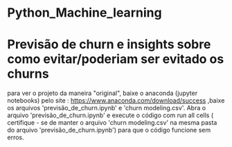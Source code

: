 # Python_Machine_learning
# Previsão de churn e insights sobre como evitar/poderiam ser evitado os churns

para ver o projeto da maneira "original", baixe o anaconda (jupyter notebooks) pelo site : https://www.anaconda.com/download/success ,baixe os arquivos 'previsão_de_churn.ipynb' e 'churn modeling.csv'. 
Abra o arquivo 'previsão_de_churn.ipynb' e execute o código com run all cells ( certifique - se de manter o arquivo 'churn modeling.csv' na mesma pasta do arquivo 'previsão_de_churn.ipynb') para que o código funcione sem erros.
